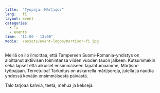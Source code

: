 ```yaml
---
title:  "Työpaja: Mărțișor"
lang:   fi
layout: event
categories:
  - fi
  - events
time:  "11:00 - 13:00"
media:  /assets/event-logos/martisor-fi.jpg
---
```


Meillä on ilo ilmoittaa, että Tampereen Suomi-Romania-yhdistys on aloittanut aktiivisen toimintansa viiden vuoden tauon jälkeen. Kutsummekin sekä lapset että aikuiset ensimmäiseen tapahtumaamme, Mărțișor-työpajaan. Tervetuloa! Tarkoitus on askarrella mărțișoreja, jutella ja nauttia yhdessä kevään ensimmäisestä päivästä.

Talo tarjoaa kahvia, teetä, mehua ja keksejä.
